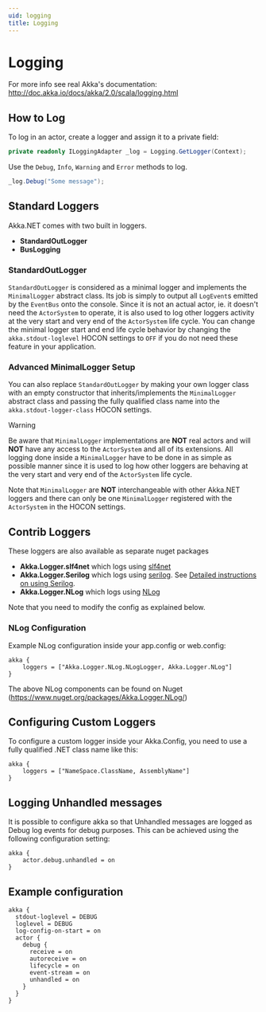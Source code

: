```yaml
---
uid: logging
title: Logging
---
```


# Logging

For more info see real Akka's documentation: http://doc.akka.io/docs/akka/2.0/scala/logging.html

## How to Log

To log in an actor, create a logger and assign it to a private field:

```csharp
private readonly ILoggingAdapter _log = Logging.GetLogger(Context);
```

Use the `Debug`, `Info`, `Warning` and `Error` methods to log.

```csharp
_log.Debug("Some message");
```

## Standard Loggers

Akka.NET comes with two built in loggers.

* __StandardOutLogger__
* __BusLogging__

### StandardOutLogger

`StandardOutLogger` is considered as a minimal logger and implements the `MinimalLogger` abstract
class. Its job is simply to output all `LogEvent`s emitted by the `EventBus` onto the console. 
Since it is not an actual actor, ie. it doesn't need the `ActorSystem` to operate, it is also 
used to log other loggers activity at the very start and very end of the `ActorSystem` life cycle. 
You can change the minimal logger start and end life cycle behavior by changing the 
`akka.stdout-loglevel` HOCON settings to `OFF` if you do not need these feature in your application.

### Advanced MinimalLogger Setup

You can also replace `StandardOutLogger` by making your own logger class with an empty constructor 
that inherits/implements the `MinimalLogger` abstract class and passing the fully qualified class 
name into the `akka.stdout-logger-class` HOCON settings. 

> [!WARNING]
> Be aware that `MinimalLogger` implementations are __NOT__ real actors and will __NOT__ have any 
> access to the `ActorSystem` and all of its extensions. All logging done inside a `MinimalLogger` 
> have to be done in as simple as possible manner since it is used to log how other loggers are 
> behaving at the very start and very end of the `ActorSystem` life cycle.
> 
> Note that `MinimalLogger` are __NOT__ interchangeable with other Akka.NET loggers and there can 
> only be one `MinimalLogger` registered with the `ActorSystem` in the HOCON settings.

## Contrib Loggers

These loggers are also available as separate nuget packages

* __Akka.Logger.slf4net__ which logs using [slf4net](https://github.com/englishtown/slf4net)
* __Akka.Logger.Serilog__ which logs using [serilog](http://serilog.net/). See [Detailed instructions on using Serilog](xref:serilog).
* __Akka.Logger.NLog__  which logs using [NLog](http://nlog-project.org/)

Note that you need to modify the config as explained below.

### NLog Configuration

Example NLog configuration inside your app.config or web.config:
```hocon
akka {
    loggers = ["Akka.Logger.NLog.NLogLogger, Akka.Logger.NLog"]
}
```
The above NLog components can be found on Nuget (https://www.nuget.org/packages/Akka.Logger.NLog/)

## Configuring Custom Loggers

To configure a custom logger inside your Akka.Config, you need to use a fully qualified .NET class name like this:

```hocon
akka {
    loggers = ["NameSpace.ClassName, AssemblyName"]
}
```

## Logging Unhandled messages

It is possible to configure akka so that Unhandled messages are logged as Debug log events for debug purposes. This can be achieved using the following configuration setting:

```hocon
akka {
    actor.debug.unhandled = on
}
```

## Example configuration

```hocon
akka {
  stdout-loglevel = DEBUG
  loglevel = DEBUG
  log-config-on-start = on
  actor {
    debug {
      receive = on
      autoreceive = on
      lifecycle = on
      event-stream = on
      unhandled = on
    }
  }
}
```
